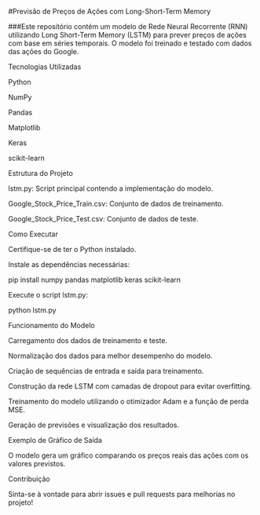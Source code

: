 #Previsão de Preços de Ações com Long-Short-Term Memory

###Este repositório contém um modelo de Rede Neural Recorrente (RNN) utilizando Long Short-Term Memory (LSTM) para prever preços de ações com base em séries temporais. O modelo foi treinado e testado com dados das ações do Google.

Tecnologias Utilizadas

Python

NumPy

Pandas

Matplotlib

Keras

scikit-learn

Estrutura do Projeto

lstm.py: Script principal contendo a implementação do modelo.

Google_Stock_Price_Train.csv: Conjunto de dados de treinamento.

Google_Stock_Price_Test.csv: Conjunto de dados de teste.

Como Executar

Certifique-se de ter o Python instalado.

Instale as dependências necessárias:

pip install numpy pandas matplotlib keras scikit-learn

Execute o script lstm.py:

python lstm.py

Funcionamento do Modelo

Carregamento dos dados de treinamento e teste.

Normalização dos dados para melhor desempenho do modelo.

Criação de sequências de entrada e saída para treinamento.

Construção da rede LSTM com camadas de dropout para evitar overfitting.

Treinamento do modelo utilizando o otimizador Adam e a função de perda MSE.

Geração de previsões e visualização dos resultados.

Exemplo de Gráfico de Saída

O modelo gera um gráfico comparando os preços reais das ações com os valores previstos.



Contribuição

Sinta-se à vontade para abrir issues e pull requests para melhorias no projeto!
